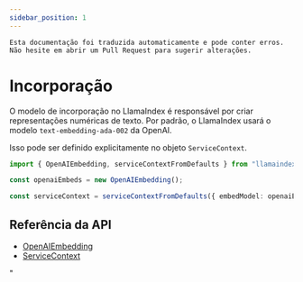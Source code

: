 ```yaml
---
sidebar_position: 1
---
```


`Esta documentação foi traduzida automaticamente e pode conter erros. Não hesite em abrir um Pull Request para sugerir alterações.`

# Incorporação

O modelo de incorporação no LlamaIndex é responsável por criar representações numéricas de texto. Por padrão, o LlamaIndex usará o modelo `text-embedding-ada-002` da OpenAI.

Isso pode ser definido explicitamente no objeto `ServiceContext`.

```typescript
import { OpenAIEmbedding, serviceContextFromDefaults } from "llamaindex";

const openaiEmbeds = new OpenAIEmbedding();

const serviceContext = serviceContextFromDefaults({ embedModel: openaiEmbeds });
```

## Referência da API

- [OpenAIEmbedding](../../api/classes/OpenAIEmbedding.md)
- [ServiceContext](../../api/interfaces/ServiceContext.md)

"
